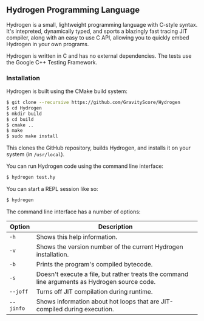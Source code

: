
Hydrogen Programming Language
-----------------------------

Hydrogen is a small, lightweight programming language with C-style syntax.
It's intepreted, dynamically typed, and sports a blazingly fast tracing JIT compiler,
along with an easy to use C API, allowing you to quickly embed Hydrogen in your own programs.

Hydrogen is written in C and has no external dependencies. The tests use the Google C++ Testing Framework.


### Installation

Hydrogen is built using the CMake build system:

```bash
$ git clone --recursive https://github.com/GravityScore/Hydrogen
$ cd Hydrogen
$ mkdir build
$ cd build
$ cmake ..
$ make
$ sudo make install
```

This clones the GitHub repository, builds Hydrogen, and installs it on your system (in `/usr/local`).

You can run Hydrogen code using the command line interface:

```bash
$ hydrogen test.hy
```

You can start a REPL session like so:

```bash
$ hydrogen
```

The command line interface has a number of options:

Option    | Description
--------- | -----------
`-h`      | Shows this help information.
`-v`      | Shows the version number of the current Hydrogen installation.
`-b`      | Prints the program's compiled bytecode.
`-s`      | Doesn't execute a file, but rather treats the command line arguments as Hydrogen source code.
`--joff`  | Turns off JIT compilation during runtime.
`--jinfo` | Shows information about hot loops that are JIT-compiled during execution.
